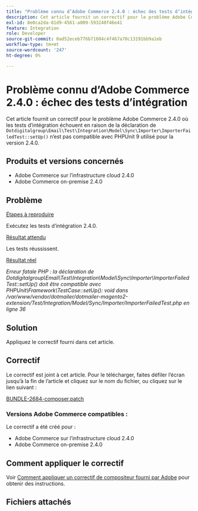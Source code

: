 ```yaml
---
title: "Problème connu d’Adobe Commerce 2.4.0 : échec des tests d’intégration"
description: Cet article fournit un correctif pour le problème Adobe Commerce 2.4.0 où les tests d’intégration échouent car la déclaration de "Dotdigitalgroup\Email\Test\Integration\Model\Sync\Importer\ImporterFailedTest::setUp()" n’est pas compatible avec PHPUnit 9 utilisé pour la version 2.4.0.
exl-id: 8e0ca2da-81d9-4561-a009-593240f46e41
feature: Integration
role: Developer
source-git-commit: 0ad52eceb776b71604c4f467a70c13191bb9a1eb
workflow-type: tm+mt
source-wordcount: '247'
ht-degree: 0%

---
```


# Problème connu d’Adobe Commerce 2.4.0 : échec des tests d’intégration

Cet article fournit un correctif pour le problème Adobe Commerce 2.4.0 où les tests d’intégration échouent en raison de la déclaration de `Dotdigitalgroup\Email\Test\Integration\Model\Sync\Importer\ImporterFailedTest::setUp()` n’est pas compatible avec PHPUnit 9 utilisé pour la version 2.4.0.

## Produits et versions concernés

* Adobe Commerce sur l’infrastructure cloud 2.4.0
* Adobe Commerce on-premise 2.4.0

## Problème

<u>Étapes à reproduire</u>

Exécutez les tests d’intégration 2.4.0.

<u>Résultat attendu</u>

Les tests réussissent.

<u>Résultat réel</u>

*Erreur fatale PHP : la déclaration de Dotdigitalgroup\\Email\\Test\\Integration\\Model\\Sync\\Importer\\ImporterFailedTest::setUp() doit être compatible avec PHPUnit\\Framework\\TestCase::setUp(): void dans /var/www/vendor/dotmailer/dotmailer-magento2-extension/Test/Integration/Model/Sync/Importer/ImporterFailedTest.php en ligne 36*

## Solution

Appliquez le correctif fourni dans cet article.

## Correctif

Le correctif est joint à cet article. Pour le télécharger, faites défiler l’écran jusqu’à la fin de l’article et cliquez sur le nom du fichier, ou cliquez sur le lien suivant :

[BUNDLE-2684-composer.patch](assets/BUNDLE-2684-composer.patch.zip)

### Versions Adobe Commerce compatibles :

Le correctif a été créé pour :

* Adobe Commerce sur l’infrastructure cloud 2.4.0
* Adobe Commerce on-premise 2.4.0

## Comment appliquer le correctif

Voir [Comment appliquer un correctif de compositeur fourni par Adobe](/help/how-to/general/how-to-apply-a-composer-patch-provided-by-magento.md) pour obtenir des instructions.

## Fichiers attachés
